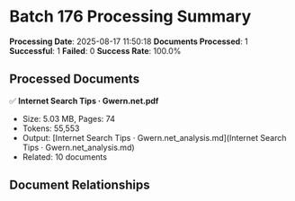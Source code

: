 # Batch 176 Processing Summary

**Processing Date**: 2025-08-17 11:50:18
**Documents Processed**: 1
**Successful**: 1
**Failed**: 0
**Success Rate**: 100.0%

## Processed Documents

✅ **Internet Search Tips · Gwern.net.pdf**
   - Size: 5.03 MB, Pages: 74
   - Tokens: 55,553
   - Output: [Internet Search Tips · Gwern.net_analysis.md](Internet Search Tips · Gwern.net_analysis.md)
   - Related: 10 documents

## Document Relationships
